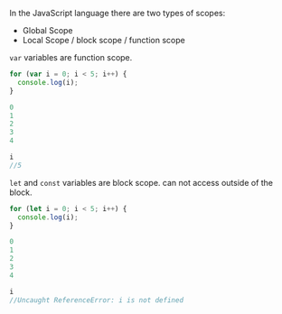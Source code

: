 
In the JavaScript language there are two types of scopes:

-   Global Scope
-   Local Scope / block scope / function scope

`var` variables are function scope.
```javascript
for (var i = 0; i < 5; i++) {
  console.log(i);
}

0
1
2
3
4

i
//5
```
`let` and `const` variables are block scope. can not access outside of the block.
```javascript
for (let i = 0; i < 5; i++) {
  console.log(i);
}

0
1
2
3
4

i
//Uncaught ReferenceError: i is not defined
```
<!--stackedit_data:
eyJoaXN0b3J5IjpbMTU5Njg2NTQxLDQwMTI5MDA4Nl19
-->